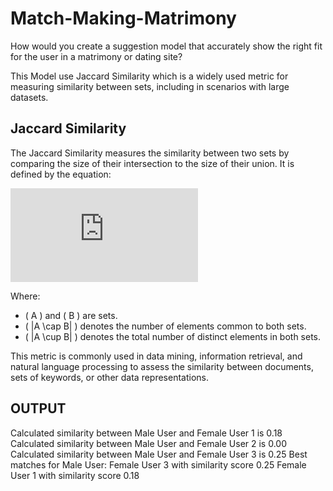 # Match-Making-Matrimony
How would you create a suggestion model that accurately show the right fit for the user in a matrimony or dating site?

This Model use Jaccard Similarity which is a widely used metric for measuring similarity between sets, including in scenarios with large datasets.
## Jaccard Similarity

The Jaccard Similarity measures the similarity between two sets by comparing the size of their intersection to the size of their union. It is defined by the equation:

![Jaccard Similarity](https://latex.codecogs.com/gif.latex?%5Cdpi%7B120%7D%20%5Cbg_white%20%5CLARGE%20J%28A%2C%20B%29%20%3D%20%5Cfrac%7B%7CA%20%5Ccap%20B%7C%7D%7B%7CA%20%5Ccup%20B%7C%7D)

Where:
- \( A \) and \( B \) are sets.
- \( |A \cap B| \) denotes the number of elements common to both sets.
- \( |A \cup B| \) denotes the total number of distinct elements in both sets.

This metric is commonly used in data mining, information retrieval, and natural language processing to assess the similarity between documents, sets of keywords, or other data representations.

## OUTPUT

Calculated similarity between Male User and Female User 1 is 0.18
Calculated similarity between Male User and Female User 2 is 0.00
Calculated similarity between Male User and Female User 3 is 0.25
Best matches for Male User:
Female User 3 with similarity score 0.25
Female User 1 with similarity score 0.18



